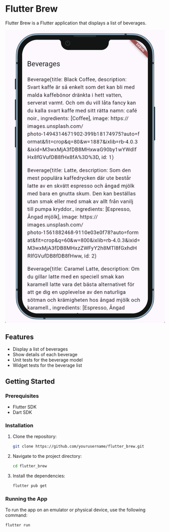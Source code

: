 # Flutter Brew

Flutter Brew is a Flutter application that displays a list of beverages. 

![screenshot_android.png](images/screenshot_android.png)

## Features

- Display a list of beverages
- Show details of each beverage
- Unit tests for the beverage model
- Widget tests for the beverage list

## Getting Started

### Prerequisites

- Flutter SDK
- Dart SDK

### Installation

1. Clone the repository:
    ```sh
    git clone https://github.com/yourusername/flutter_brew.git
    ```
2. Navigate to the project directory:
    ```sh
    cd flutter_brew
    ```
3. Install the dependencies:
    ```sh
    flutter pub get
    ```

### Running the App

To run the app on an emulator or physical device, use the following command:
```sh
flutter run
